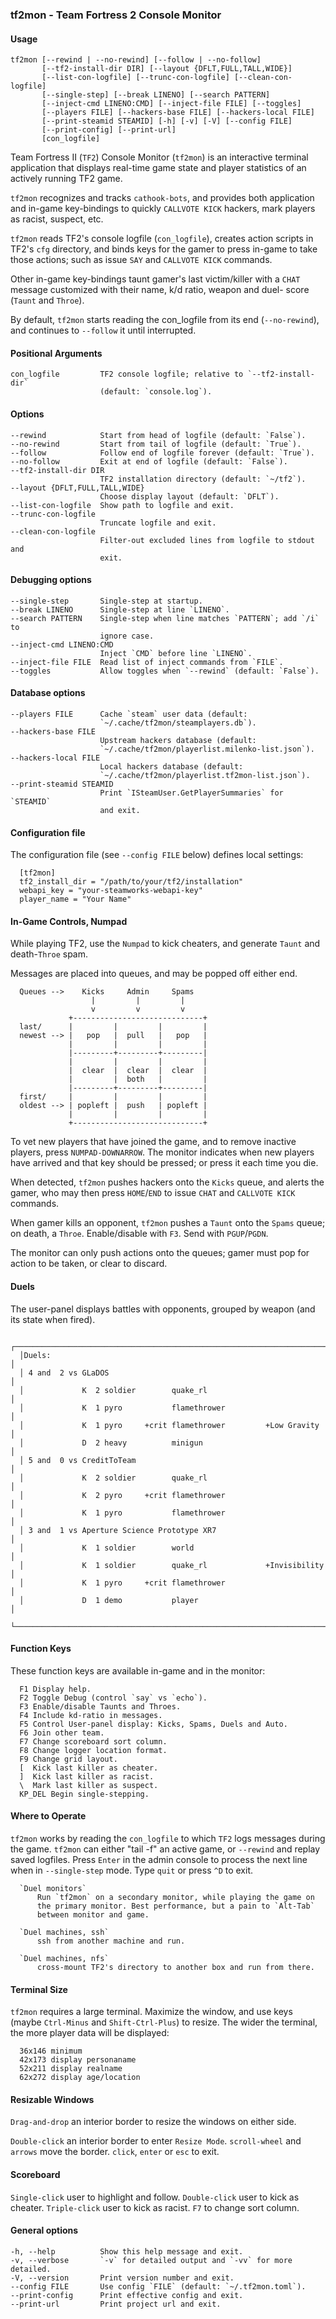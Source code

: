 ### tf2mon - Team Fortress 2 Console Monitor

#### Usage
    tf2mon [--rewind | --no-rewind] [--follow | --no-follow]
           [--tf2-install-dir DIR] [--layout {DFLT,FULL,TALL,WIDE}]
           [--list-con-logfile] [--trunc-con-logfile] [--clean-con-logfile]
           [--single-step] [--break LINENO] [--search PATTERN]
           [--inject-cmd LINENO:CMD] [--inject-file FILE] [--toggles]
           [--players FILE] [--hackers-base FILE] [--hackers-local FILE]
           [--print-steamid STEAMID] [-h] [-v] [-V] [--config FILE]
           [--print-config] [--print-url]
           [con_logfile]
    
Team Fortress II (`TF2`) Console Monitor (`tf2mon`) is an interactive
terminal application that displays real-time game state and player
statistics of an actively running TF2 game.

`tf2mon` recognizes and tracks `cathook-bots`, and provides both
application and in-game key-bindings to quickly `CALLVOTE KICK`
hackers, mark players as racist, suspect, etc.

`tf2mon` reads TF2's console logfile (`con_logfile`), creates action
scripts in TF2's `cfg` directory, and binds keys for the gamer to press
in-game to take those actions; such as issue `SAY` and `CALLVOTE KICK`
commands.

Other in-game key-bindings taunt gamer's last victim/killer with a
`CHAT` message customized with their name, k/d ratio, weapon and duel-
score (`Taunt` and `Throe`).

By default, `tf2mon` starts reading the con_logfile from its end
(`--no-rewind`), and continues to `--follow` it until interrupted.

#### Positional Arguments
    con_logfile         TF2 console logfile; relative to `--tf2-install-dir`
                        (default: `console.log`).

#### Options
    --rewind            Start from head of logfile (default: `False`).
    --no-rewind         Start from tail of logfile (default: `True`).
    --follow            Follow end of logfile forever (default: `True`).
    --no-follow         Exit at end of logfile (default: `False`).
    --tf2-install-dir DIR
                        TF2 installation directory (default: `~/tf2`).
    --layout {DFLT,FULL,TALL,WIDE}
                        Choose display layout (default: `DFLT`).
    --list-con-logfile  Show path to logfile and exit.
    --trunc-con-logfile
                        Truncate logfile and exit.
    --clean-con-logfile
                        Filter-out excluded lines from logfile to stdout and
                        exit.

#### Debugging options
    --single-step       Single-step at startup.
    --break LINENO      Single-step at line `LINENO`.
    --search PATTERN    Single-step when line matches `PATTERN`; add `/i` to
                        ignore case.
    --inject-cmd LINENO:CMD
                        Inject `CMD` before line `LINENO`.
    --inject-file FILE  Read list of inject commands from `FILE`.
    --toggles           Allow toggles when `--rewind` (default: `False`).

#### Database options
    --players FILE      Cache `steam` user data (default:
                        `~/.cache/tf2mon/steamplayers.db`).
    --hackers-base FILE
                        Upstream hackers database (default:
                        `~/.cache/tf2mon/playerlist.milenko-list.json`).
    --hackers-local FILE
                        Local hackers database (default:
                        `~/.cache/tf2mon/playerlist.tf2mon-list.json`).
    --print-steamid STEAMID
                        Print `ISteamUser.GetPlayerSummaries` for `STEAMID`
                        and exit.

#### Configuration file
  The configuration file (see `--config FILE` below) defines local
  settings:
  
      [tf2mon]
      tf2_install_dir = "/path/to/your/tf2/installation"
      webapi_key = "your-steamworks-webapi-key"
      player_name = "Your Name"

#### In-Game Controls, Numpad
  While playing TF2, use the `Numpad` to kick cheaters, and generate
  `Taunt` and death-`Throe` spam.
  
  Messages are placed into queues, and may be popped off either end.
  
      Queues -->    Kicks     Admin     Spams
                      |         |         |
                      v         v         v
                 +-----------------------------+
      last/      |         |         |         |
      newest --> |   pop   |  pull   |   pop   |
                 |         |         |         |
                 |---------+---------+---------|
                 |         |         |         |
                 |  clear  |  clear  |  clear  |
                 |         |  both   |         |
                 |---------+---------+---------|
      first/     |         |         |         |
      oldest --> | popleft |  push   | popleft |
                 |         |         |         |
                 +-----------------------------+
  
  To vet new players that have joined the game, and to remove inactive
  players, press `NUMPAD-DOWNARROW`. The monitor indicates when new
  players have arrived and that key should be pressed; or press it each
  time you die.
  
  When detected, `tf2mon` pushes hackers onto the `Kicks` queue, and
  alerts the gamer, who may then press `HOME`/`END` to issue `CHAT`
  and `CALLVOTE KICK` commands.
  
  When gamer kills an opponent, `tf2mon` pushes a `Taunt` onto the
  `Spams` queue; on death, a `Throe`. Enable/disable with `F3`. Send
  with `PGUP`/`PGDN`.
  
  The monitor can only push actions onto the queues; gamer must pop
  for action to be taken, or clear to discard.

#### Duels
  The user-panel displays battles with opponents, grouped by weapon (and
  its state when fired).
  
      ┌─────────────────────────────────────────────────────────────────────┐
      │Duels:                                                               │
      │ 4 and  2 vs GLaDOS                                                  │
      │             K  2 soldier        quake_rl                            │
      │             K  1 pyro           flamethrower                        │
      │             K  1 pyro     +crit flamethrower         +Low Gravity   │
      │             D  2 heavy          minigun                             │
      │ 5 and  0 vs CreditToTeam                                            │
      │             K  2 soldier        quake_rl                            │
      │             K  2 pyro     +crit flamethrower                        │
      │             K  1 pyro           flamethrower                        │
      │ 3 and  1 vs Aperture Science Prototype XR7                          │
      │             K  1 soldier        world                               │
      │             K  1 soldier        quake_rl             +Invisibility  │
      │             K  1 pyro     +crit flamethrower                        │
      │             D  1 demo           player                              │
      └─────────────────────────────────────────────────────────────────────┘

#### Function Keys
  These function keys are available in-game and in the monitor:
  
      F1 Display help.
      F2 Toggle Debug (control `say` vs `echo`).
      F3 Enable/disable Taunts and Throes.
      F4 Include kd-ratio in messages.
      F5 Control User-panel display: Kicks, Spams, Duels and Auto.
      F6 Join other team.
      F7 Change scoreboard sort column.
      F8 Change logger location format.
      F9 Change grid layout.
      [  Kick last killer as cheater.
      ]  Kick last killer as racist.
      \  Mark last killer as suspect.
      KP_DEL Begin single-stepping.

#### Where to Operate
  `tf2mon` works by reading the `con_logfile` to which `TF2` logs
  messages during the game. `tf2mon` can either "tail -f" an active
  game, or `--rewind` and replay saved logfiles. Press `Enter` in the
  admin console to process the next line when in `--single-step` mode.
  Type `quit` or press `^D` to exit.
  
      `Duel monitors`
          Run `tf2mon` on a secondary monitor, while playing the game on
          the primary monitor. Best performance, but a pain to `Alt-Tab`
          between monitor and game.
  
      `Duel machines, ssh`
          ssh from another machine and run.
  
      `Duel machines, nfs`
          cross-mount TF2's directory to another box and run from there.

#### Terminal Size
  `tf2mon` requires a large terminal. Maximize the window, and use keys
  (maybe `Ctrl-Minus` and `Shift-Ctrl-Plus`) to resize. The wider the
  terminal, the more player data will be displayed:
  
      36x146 minimum
      42x173 display personaname
      52x211 display realname
      62x272 display age/location

#### Resizable Windows
  `Drag-and-drop` an interior border to resize the windows on either side.
  
  `Double-click` an interior border to enter `Resize Mode`.
      `scroll-wheel` and `arrows` move the border.
      `click`, `enter` or `esc` to exit.

#### Scoreboard
  `Single-click` user to highlight and follow.
  `Double-click` user to kick as cheater.
  `Triple-click` user to kick as racist.
  `F7` to change sort column.

#### General options
    -h, --help          Show this help message and exit.
    -v, --verbose       `-v` for detailed output and `-vv` for more detailed.
    -V, --version       Print version number and exit.
    --config FILE       Use config `FILE` (default: `~/.tf2mon.toml`).
    --print-config      Print effective config and exit.
    --print-url         Print project url and exit.
